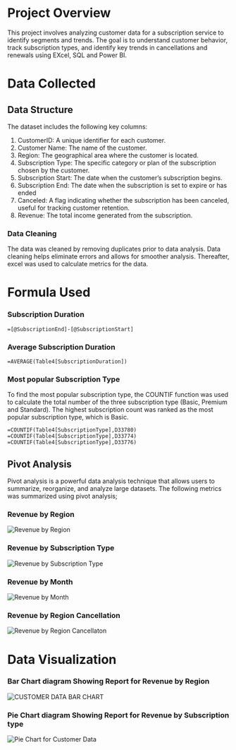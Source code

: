 # Project Overview
This project involves analyzing customer data for a subscription service to identify  segments and trends. The goal is to understand customer behavior, track subscription types, and identify key trends in cancellations and renewals using EXcel, SQL and Power BI.

# Data Collected
## Data Structure
The dataset includes the following key columns:
1. CustomerID: A unique identifier for each customer.
2. Customer Name: The name of the customer.
3. Region: The geographical area where the customer is located.
4. Subscription Type: The specific category or plan of the subscription chosen by the customer.
5. Subscription Start: The date when the customer’s subscription begins.
6. Subscription End: The date when the subscription is set to expire or has ended
7. Canceled: A flag indicating whether the subscription has been canceled, useful for tracking customer retention.
8. Revenue: The total income generated from the subscription.

### Data Cleaning
The data was cleaned by removing duplicates prior to data analysis. Data cleaning helps eliminate errors and allows for smoother analysis. Thereafter, excel was used to calculate metrics for the data.

# Formula Used
### Subscription Duration
```
=[@SubscriptionEnd]-[@SubscriptionStart]
```
### Average Subscription Duration
```
=AVERAGE(Table4[SubscriptionDuration])
```
### Most popular Subscription Type
To find the most popular subscription type, the COUNTIF function was used to calculate the total number of the three subscription type (Basic, Premium and Standard). The highest subscription count was ranked as the most popular subscription type, which is Basic. 
```
=COUNTIF(Table4[SubscriptionType],D33780)
=COUNTIF(Table4[SubscriptionType],D33774)
=COUNTIF(Table4[SubscriptionType],D33776)
```
## Pivot Analysis
Pivot analysis is a powerful data analysis technique that allows users to summarize, reorganize, and analyze large datasets. The following metrics was summarized using pivot analysis;
### Revenue by Region
![Revenue by Region](https://github.com/user-attachments/assets/d5315e82-eb4b-4fa2-a433-bead57126791)

### Revenue by Subscription Type
![Revenue by Subscription Type](https://github.com/user-attachments/assets/d7bad11d-9663-4077-845c-98c0cccfdd84)

### Revenue by Month
![Revenue by Month](https://github.com/user-attachments/assets/1197da1e-b3e7-4bfd-8199-7d9de0a5be76)

### Revenue by Region Cancellation
![Revenue by Region Cancellaton](https://github.com/user-attachments/assets/ce058f35-7810-458a-9faa-d5c3b1fb38c3)




# Data Visualization
### Bar Chart diagram Showing Report for Revenue by Region
![CUSTOMER DATA BAR CHART](https://github.com/user-attachments/assets/ed607918-816b-44e2-b3d7-fe2bbab2cf30)
### Pie Chart diagram Showing Report for Revenue by Subscription type
![Pie Chart for Customer Data](https://github.com/user-attachments/assets/3bac9acc-6422-4d0f-bfbe-143036cbf9dd)

